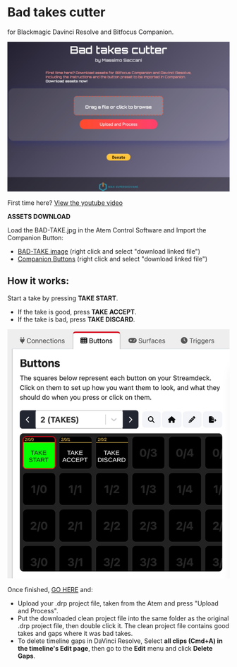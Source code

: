 # Bad takes cutter
for Blackmagic Davinci Resolve and Bitfocus Companion.

![alt text](public/2.jpg)

First time here? 
[View the youtube video](https://pages.github.com/) 

**ASSETS DOWNLOAD**

Load the BAD-TAKE.jpg in the Atem Control Software and Import the Companion Button: 

- <a id="raw-url" href="https://raw.githubusercontent.com/Supergiovane/davinci-resolve-bad-takes-cutter/master/public/BAD-TAKE.png">BAD-TAKE image</a> (right click and select "download linked file")
- <a id="raw-url" href="https://raw.githubusercontent.com/Supergiovane/davinci-resolve-bad-takes-cutter/master/public/buttons.companionconfig">Companion Buttons</a> (right click and select "download linked file")
 

## **How it works**:  

Start a take by pressing **TAKE START**.

- If the take is good, press **TAKE ACCEPT**.
- If the take is bad, press **TAKE DISCARD**.

![alt text](public/1.jpg)

Once finished, [GO HERE](https://pages.github.com:3000/) and:

- Upload your .drp project file, taken from the Atem and press "Upload and Process".
- Put the downloaded clean project file into the same folder as the original .drp project file, then double click it. The clean project file contains good takes and gaps where it was bad takes.
- To delete timeline gaps in DaVinci Resolve, Select **all clips (Cmd+A) in the timeline's Edit page**, then go to the **Edit** menu and click **Delete Gaps**. 




